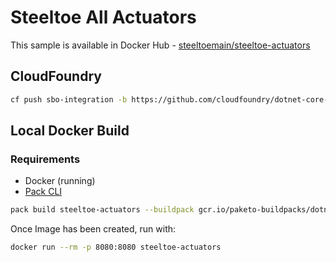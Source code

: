 # Steeltoe All Actuators

This sample is available in Docker Hub - [steeltoemain/steeltoe-actuators](https://hub.docker.com/r/steeltoemain/steeltoe-actuators)

## CloudFoundry

```bash
cf push sbo-integration -b https://github.com/cloudfoundry/dotnet-core-buildpack.git
```

## Local Docker Build

### Requirements

- Docker (running)
- [Pack CLI](https://buildpacks.io/docs/tools/pack)

```bash
pack build steeltoe-actuators --buildpack gcr.io/paketo-buildpacks/dotnet-core --builder paketobuildpacks/builder:base
```

Once Image has been created, run with:

```bash
docker run --rm -p 8080:8080 steeltoe-actuators
```